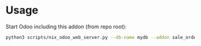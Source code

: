 # Usage

Start Odoo including this addon (from repo root):

```bash
python3 scripts/nix_odoo_web_server.py --db-name mydb --addon sale_order_archive
```
